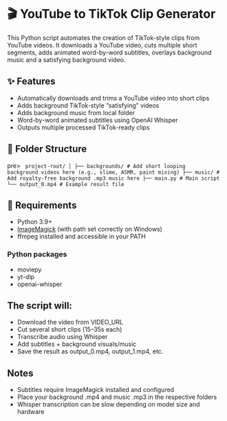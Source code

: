 # 🎬 YouTube to TikTok Clip Generator

This Python script automates the creation of TikTok-style clips from YouTube videos. It downloads a YouTube video, cuts multiple short segments, adds animated word-by-word subtitles, overlays background music and a satisfying background video.

## ✨ Features

- Automatically downloads and trims a YouTube video into short clips
- Adds background TikTok-style “satisfying” videos
- Adds background music from local folder
- Word-by-word animated subtitles using OpenAI Whisper
- Outputs multiple processed TikTok-ready clips

## 📂 Folder Structure

pre> <code> project-root/ │ ├── backgrounds/ # Add short looping background videos here (e.g., slime, ASMR, paint mixing) ├── music/ # Add royalty-free background .mp3 music here ├── main.py # Main script └── output_0.mp4 # Example result file </code> </pre>

## 🔧 Requirements

- Python 3.9+
- [ImageMagick](https://imagemagick.org/index.php) (with path set correctly on Windows)
- ffmpeg installed and accessible in your PATH

### Python packages
- moviepy
- yt-dlp
- openai-whisper


## The script will:

- Download the video from VIDEO_URL
- Cut several short clips (15–35s each)
- Transcribe audio using Whisper
- Add subtitles + background visuals/music
- Save the result as output_0.mp4, output_1.mp4, etc.

## Notes
- Subtitles require ImageMagick installed and configured
- Place your background .mp4 and music .mp3 in the respective folders
- Whisper transcription can be slow depending on model size and hardware 

